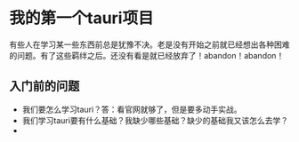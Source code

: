 # 我的第一个tauri项目

有些人在学习某一些东西前总是犹豫不决。老是没有开始之前就已经想出各种困难的问题。有了这些羁绊之后。还没有看是就已经放弃了！abandon！abandon！

## 入门前的问题

- 我们要怎么学习tauri？答：看官网就够了，但是要多动手实战。
- 我们学习tauri要有什么基础？我缺少哪些基础？缺少的基础我又该怎么去学？
- 
